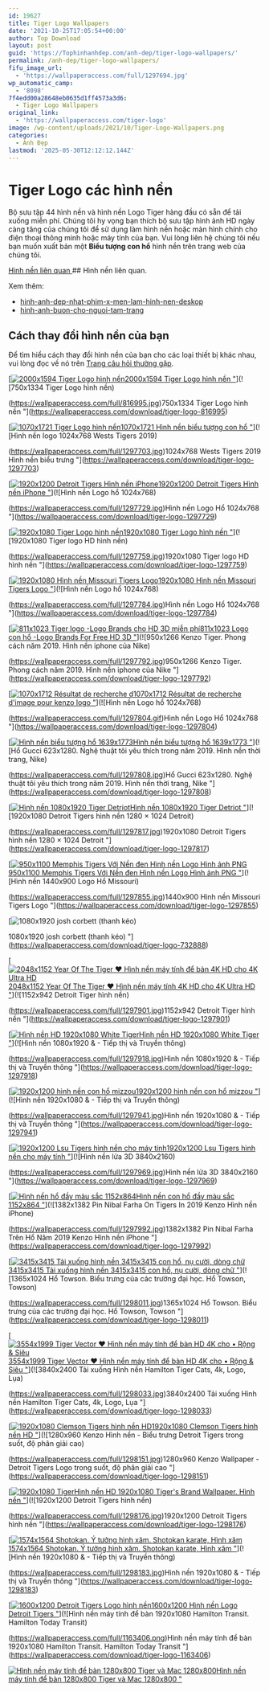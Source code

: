 ```yaml
---
id: 19627
title: Tiger Logo Wallpapers
date: '2021-10-25T17:05:54+00:00'
author: Top Download
layout: post
guid: 'https://Tophinhanhdep.com/anh-dep/tiger-logo-wallpapers/'
permalink: /anh-dep/tiger-logo-wallpapers/
fifu_image_url:
  - 'https://wallpaperaccess.com/full/1297694.jpg'
wp_automatic_camp:
  - '8098'
7f4edd00a28648eb0635d1ff4573a3d6:
  - Tiger Logo Wallpapers
original_link:
  - 'https://wallpaperaccess.com/tiger-logo'
image: /wp-content/uploads/2021/10/Tiger-Logo-Wallpapers.png
categories:
  - Ảnh Đẹp
lastmod: '2025-05-30T12:12:12.144Z'
---
```

# Tiger Logo các hình nền

Bộ sưu tập 44 hình nền và hình nền Logo Tiger hàng đầu có sẵn để tải xuống miễn phí. Chúng tôi hy vọng bạn thích bộ sưu tập hình ảnh HD ngày càng tăng của chúng tôi để sử dụng làm hình nền hoặc màn hình chính cho điện thoại thông minh hoặc máy tính của bạn. Vui lòng liên hệ chúng tôi nếu bạn muốn xuất bản một **Biểu tượng con hổ** hình nền trên trang web của chúng tôi.

[Hình nền liên quan ](#related) ## Hình nền liên quan.

   
 Xem thêm:

   
- [hinh-anh-dep-nhat-phim-x-men-lam-hinh-nen-deskop](https://tophinhanhdep.com/anh-dep/hinh-anh-dep-nhat-phim-x-men-lam-hinh-nen-deskop/)
- [hinh-anh-buon-cho-nguoi-tam-trang](https://tophinhanhdep.com/hinh-anh-buon/hinh-anh-buon-cho-nguoi-tam-trang/)

## Cách thay đổi hình nền của bạn

Để tìm hiểu cách thay đổi hình nền của bạn cho các loại thiết bị khác nhau, vui lòng đọc về nó trên [Trang câu hỏi thường gặp](https://tophinhanhdep.com/faq/).

  
[[![2000x1594 Tiger Logo hình nền](https://wallpaperaccess.com/full/1297694.jpg)2000x1594 Tiger Logo hình nền "](https://wallpaperaccess.com/download/tiger-logo-1297694)](![750x1334 Tiger Logo hình nền)

(https://wallpaperaccess.com/full/816995.jpg)750x1334 Tiger Logo hình nền "](https://wallpaperaccess.com/download/tiger-logo-816995)

[[![1070x1721 Tiger Logo hình nền](https://wallpaperaccess.com/full/1297697.jpg)1070x1721 Hình nền biểu tượng con hổ "](https://wallpaperaccess.com/download/tiger-logo-1297697)](![Hình nền logo 1024x768 Wests Tigers 2019)

(https://wallpaperaccess.com/full/1297703.jpg)1024x768 Wests Tigers 2019 Hình nền biểu trưng "](https://wallpaperaccess.com/download/tiger-logo-1297703)

[[![1920x1200 Detroit Tigers Hình nền iPhone](https://wallpaperaccess.com/full/1297704.jpg)1920x1200 Detroit Tigers Hình nền iPhone "](https://wallpaperaccess.com/download/tiger-logo-1297704)](![Hình nền Logo hổ 1024x768)

(https://wallpaperaccess.com/full/1297729.jpg)Hình nền Logo Hổ 1024x768 "](https://wallpaperaccess.com/download/tiger-logo-1297729)

[[![1920x1080 Tiger Logo hình nền](https://wallpaperaccess.com/full/1297755.png)1920x1080 Tiger Logo hình nền "](https://wallpaperaccess.com/download/tiger-logo-1297755)](![1920x1080 Tiger logo HD hình nền)

(https://wallpaperaccess.com/full/1297759.jpg)1920x1080 Tiger logo HD hình nền "](https://wallpaperaccess.com/download/tiger-logo-1297759)

[[![1920x1080 Hình nền Missouri Tigers Logo](https://wallpaperaccess.com/full/1297779.jpg)1920x1080 Hình nền Missouri Tigers Logo "](https://wallpaperaccess.com/download/tiger-logo-1297779)](![Hình nền Logo hổ 1024x768)

(https://wallpaperaccess.com/full/1297784.jpg)Hình nền Logo Hổ 1024x768 "](https://wallpaperaccess.com/download/tiger-logo-1297784)

[[![811x1023 Tiger logo -Logo Brands cho HD 3D miễn phí](https://wallpaperaccess.com/full/1297789.jpg)811x1023 Logo con hổ -Logo Brands For Free HD 3D "](https://wallpaperaccess.com/download/tiger-logo-1297789)](![950x1266 Kenzo Tiger.  Phong cách năm 2019. Hình nền iphone của Nike)

(https://wallpaperaccess.com/full/1297792.jpg)950x1266 Kenzo Tiger. Phong cách năm 2019. Hình nền iphone của Nike "](https://wallpaperaccess.com/download/tiger-logo-1297792)

[[![1070x1712 Résultat de recherche d](https://wallpaperaccess.com/full/1297795.jpg)1070x1712 Résultat de recherche d'image pour kenzo logo "](https://wallpaperaccess.com/download/tiger-logo-1297795)](![Hình nền Logo hổ 1024x768)

(https://wallpaperaccess.com/full/1297804.gif)Hình nền Logo Hổ 1024x768 "](https://wallpaperaccess.com/download/tiger-logo-1297804)

[[![Hình nền biểu tượng hổ 1639x1773](https://wallpaperaccess.com/full/1297806.jpg)Hình nền biểu tượng hổ 1639x1773 "](https://wallpaperaccess.com/download/tiger-logo-1297806)](![Hổ Gucci 623x1280.  Nghệ thuật tôi yêu thích trong năm 2019. Hình nền thời trang, Nike)

(https://wallpaperaccess.com/full/1297808.jpg)Hổ Gucci 623x1280. Nghệ thuật tôi yêu thích trong năm 2019. Hình nền thời trang, Nike "](https://wallpaperaccess.com/download/tiger-logo-1297808)

[[![Hình nền 1080x1920 Tiger Detriot](https://wallpaperaccess.com/full/1297814.jpg)Hình nền 1080x1920 Tiger Detriot "](https://wallpaperaccess.com/download/tiger-logo-1297814)](![1920x1080 Detroit Tigers hình nền 1280 × 1024 Detroit)

(https://wallpaperaccess.com/full/1297817.jpg)1920x1080 Detroit Tigers hình nền 1280 × 1024 Detroit "](https://wallpaperaccess.com/download/tiger-logo-1297817)

[[![950x1100 Memphis Tigers Với Nền đen Hình nền Logo Hình ảnh PNG](https://wallpaperaccess.com/full/1297832.png)950x1100 Memphis Tigers Với Nền đen Hình nền Logo Hình ảnh PNG "](https://wallpaperaccess.com/download/tiger-logo-1297832)](![Hình nền 1440x900 Logo Hổ Missouri)

(https://wallpaperaccess.com/full/1297855.jpg)1440x900 Hình nền Missouri Tigers Logo "](https://wallpaperaccess.com/download/tiger-logo-1297855)

[![1080x1920 josh corbett (thanh kéo)](https://wallpaperaccess.com/full/732888.jpg)

1080x1920 josh corbett (thanh kéo) "](https://wallpaperaccess.com/download/tiger-logo-732888)

[[![2048x1152 Year Of The Tiger ❤ Hình nền máy tính để bàn 4K HD cho 4K Ultra HD](https://wallpaperaccess.com/full/1297887.jpg)2048x1152 Year Of The Tiger ❤ Hình nền máy tính 4K HD cho 4K Ultra HD "](https://wallpaperaccess.com/download/tiger-logo-1297887)](![1152x942 Detroit Tiger hình nền)

(https://wallpaperaccess.com/full/1297901.jpg)1152x942 Detroit Tiger hình nền "](https://wallpaperaccess.com/download/tiger-logo-1297901)

[[![Hình nền HD 1920x1080 White Tiger](https://wallpaperaccess.com/full/1297910.jpg)Hình nền HD 1920x1080 White Tiger "](https://wallpaperaccess.com/download/tiger-logo-1297910)](![Hình nền 1080x1920 & - Tiếp thị và Truyền thông)

(https://wallpaperaccess.com/full/1297918.jpg)Hình nền 1080x1920 &amp; - Tiếp thị và Truyền thông "](https://wallpaperaccess.com/download/tiger-logo-1297918)

[[![1920x1200 hình nền con hổ mizzou](https://wallpaperaccess.com/full/1297923.png)1920x1200 hình nền con hổ mizzou "](https://wallpaperaccess.com/download/tiger-logo-1297923)](![Hình nền 1920x1080 & - Tiếp thị và Truyền thông)

(https://wallpaperaccess.com/full/1297941.jpg)Hình nền 1920x1080 &amp; - Tiếp thị và Truyền thông "](https://wallpaperaccess.com/download/tiger-logo-1297941)

[[![1920x1200 Lsu Tigers hình nền cho máy tính](https://wallpaperaccess.com/full/1297947.jpg)1920x1200 Lsu Tigers hình nền cho máy tính "](https://wallpaperaccess.com/download/tiger-logo-1297947)](![Hình nền lửa 3D 3840x2160)

(https://wallpaperaccess.com/full/1297969.jpg)Hình nền lửa 3D 3840x2160 "](https://wallpaperaccess.com/download/tiger-logo-1297969)

[[![Hình nền hổ đầy màu sắc 1152x864](https://wallpaperaccess.com/full/1297988.jpg)Hình nền con hổ đầy màu sắc 1152x864 "](https://wallpaperaccess.com/download/tiger-logo-1297988)](![1382x1382 Pin Nibal Farha On Tigers In 2019 Kenzo Hình nền iPhone)

(https://wallpaperaccess.com/full/1297992.jpg)1382x1382 Pin Nibal Farha Trên Hổ Năm 2019 Kenzo Hình nền iPhone "](https://wallpaperaccess.com/download/tiger-logo-1297992)

[[![3415x3415 Tải xuống hình nền 3415x3415 con hổ, nụ cười, dòng chữ](https://wallpaperaccess.com/full/1298001.jpg)3415x3415 Tải xuống hình nền 3415x3415 con hổ, nụ cười, dòng chữ "](https://wallpaperaccess.com/download/tiger-logo-1298001)](![1365x1024 Hổ Towson.  Biểu trưng của các trường đại học.  Hổ Towson, Towson)

(https://wallpaperaccess.com/full/1298011.jpg)1365x1024 Hổ Towson. Biểu trưng của các trường đại học. Hổ Towson, Towson "](https://wallpaperaccess.com/download/tiger-logo-1298011)

[[![3554x1999 Tiger Vector ❤ Hình nền máy tính để bàn HD 4K cho • Rộng & Siêu](https://wallpaperaccess.com/full/1298017.jpg)3554x1999 Tiger Vector ❤ Hình nền máy tính để bàn HD 4K cho • Rộng &amp; Siêu "](https://wallpaperaccess.com/download/tiger-logo-1298017)](![3840x2400 Tải xuống Hình nền Hamilton Tiger Cats, 4k, Logo, Lụa)

(https://wallpaperaccess.com/full/1298033.jpg)3840x2400 Tải xuống Hình nền Hamilton Tiger Cats, 4k, Logo, Lụa "](https://wallpaperaccess.com/download/tiger-logo-1298033)

[[![1920x1080 Clemson Tigers hình nền HD](https://wallpaperaccess.com/full/1298144.jpg)1920x1080 Clemson Tigers hình nền HD "](https://wallpaperaccess.com/download/tiger-logo-1298144)](![1280x960 Kenzo Hình nền - Biểu trưng Detroit Tigers trong suốt, độ phân giải cao)

(https://wallpaperaccess.com/full/1298151.jpg)1280x960 Kenzo Wallpaper - Detroit Tigers Logo trong suốt, độ phân giải cao "](https://wallpaperaccess.com/download/tiger-logo-1298151)

[[![1920x1080 Tiger](https://wallpaperaccess.com/full/1298169.jpg)Hình nền HD 1920x1080 Tiger's Brand Wallpaper. Hình nền "](https://wallpaperaccess.com/download/tiger-logo-1298169)](![1920x1200 Detroit Tigers hình nền)

(https://wallpaperaccess.com/full/1298176.jpg)1920x1200 Detroit Tigers hình nền "](https://wallpaperaccess.com/download/tiger-logo-1298176)

[[![1574x1564 Shotokan.  Ý tưởng hình xăm.  Shotokan karate, Hình xăm](https://wallpaperaccess.com/full/205157.gif)1574x1564 Shotokan. Ý tưởng hình xăm. Shotokan karate, Hình xăm "](https://wallpaperaccess.com/download/tiger-logo-205157)](![Hình nền 1920x1080 & - Tiếp thị và Truyền thông)

(https://wallpaperaccess.com/full/1298183.jpg)Hình nền 1920x1080 &amp; - Tiếp thị và Truyền thông "](https://wallpaperaccess.com/download/tiger-logo-1298183)

[[![1600x1200 Detroit Tigers Logo hình nền](https://wallpaperaccess.com/full/1298190.jpg)1600x1200 Hình nền Logo Detroit Tigers "](https://wallpaperaccess.com/download/tiger-logo-1298190)](![Hình nền máy tính để bàn 1920x1080 Hamilton Transit.  Hamilton Today Transit)

(https://wallpaperaccess.com/full/1163406.png)Hình nền máy tính để bàn 1920x1080 Hamilton Transit. Hamilton Today Transit "](https://wallpaperaccess.com/download/tiger-logo-1163406)

[![Hình nền máy tính để bàn 1280x800 Tiger và Mac 1280x800](https://wallpaperaccess.com/full/1298300.jpg)Hình nền máy tính để bàn 1280x800 Tiger và Mac 1280x800 "](https://wallpaperaccess.com/download/tiger-logo-1298300)
